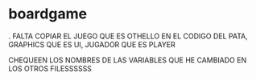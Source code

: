 # boardgame
.
FALTA COPIAR EL JUEGO QUE ES OTHELLO EN EL CODIGO DEL PATA, GRAPHICS QUE ES UI, JUGADOR QUE ES PLAYER

CHEQUEEN LOS NOMBRES DE LAS VARIABLES QUE HE CAMBIADO EN LOS OTROS FILESSSSSS
